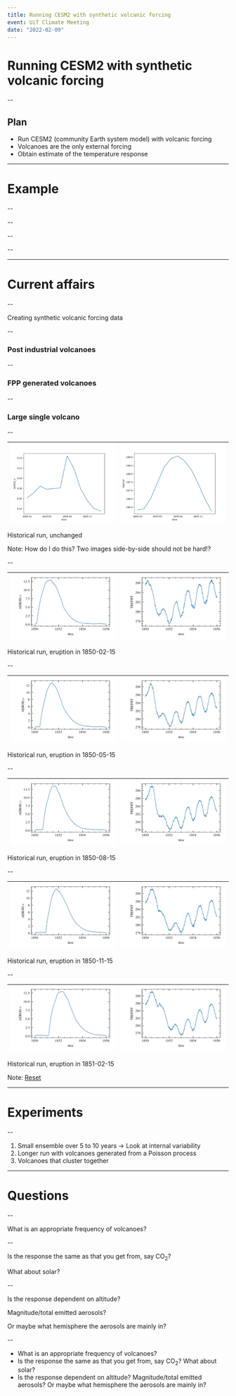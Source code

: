 ```yaml
---
title: Running CESM2 with synthetic volcanic forcing
event: UiT Climate Meeting
date: "2022-02-09"
---
```


# Running CESM2 with synthetic volcanic forcing

--

<!-- .slide: data-background="#891919" -->

## Plan

- Run CESM2 (community Earth system model) with volcanic forcing <!-- .element: class="fragment" data-fragment-index="1" -->
- Volcanoes are the only external forcing <!-- .element: class="fragment" data-fragment-index="2" -->
- Obtain estimate of the temperature response <!-- .element: class="fragment" data-fragment-index="3" -->

---

# Example

--

<!-- .slide: data-background="https://github.com/engeir/presentations-files/raw/9a4f6b9150206f27120130b18d8ac09f68469465/2021/fysikermotet/noresm/noresm_raw_dark.png" -->
<!-- .slide: data-background-size="95vw" -->

--

<!-- .slide: data-background="https://github.com/engeir/presentations-files/raw/9a4f6b9150206f27120130b18d8ac09f68469465/2021/fysikermotet/noresm/response_func_noresm1_choose_dark.png" -->
<!-- .slide: data-background-size="95vw" -->

--
<!-- .slide: data-background="https://github.com/engeir/presentations-files/raw/9a4f6b9150206f27120130b18d8ac09f68469465/2021/fysikermotet/noresm/noresm_raw_with_est_dark.png" -->
<!-- .slide: data-background-size="95vw" -->

--

<!-- .slide: data-background-color="#002f4b" -->
<!-- .slide: data-background-video-loop="true" -->
<!-- .slide: data-background-video="https://github.com/engeir/presentations-files/raw/9a4f6b9150206f27120130b18d8ac09f68469465/2021/fysikermotet/animation.mp4" -->
<!-- .slide: data-background-size="contain" -->

---

# Current affairs

--

Creating synthetic volcanic forcing data

--

<!-- .slide: data-transition="slide-in fade-out" -->
<!-- .slide: data-background="https://github.com/engeir/presentations/raw/a97344826c48c9210641d7eeae867d3cab1db520/2022/uit-climate-meeting/assets/synthetic_volcanoes_historic.png" -->
<!-- .slide: data-background-size="95vw" -->
<!-- .slide: data-background-transition="slide-in fade-out" -->
<!-- .slide: data-background-color="#000" -->

### Post industrial volcanoes
<!-- .element: style="margin-top: -20vh;" -->

--

<!-- .slide: data-transition="fade" -->
<!-- .slide: data-background="https://github.com/engeir/presentations/raw/a97344826c48c9210641d7eeae867d3cab1db520/2022/uit-climate-meeting/assets/synthetic_volcanoes_FPP.png" -->
<!-- .slide: data-background-size="95vw" -->
<!-- .slide: data-background-color="#000" -->

### FPP generated volcanoes
<!-- .element: style="margin-top: -20vh;" -->

--

<!-- .slide: data-transition="fade-in slide-out" -->
<!-- .slide: data-background="https://github.com/engeir/presentations/raw/a97344826c48c9210641d7eeae867d3cab1db520/2022/uit-climate-meeting/assets/synthetic_volcanoes_single.png" -->
<!-- .slide: data-background-size="95vw" -->
<!-- .slide: data-background-color="#000" -->

### Large single volcano
<!-- .element: style="margin-top: -20vh;" -->

--
<!-- .slide: data-transition="slide-in fade-out" -->

| ![Aerosol forcing](https://github.com/engeir/presentations/raw/a97344826c48c9210641d7eeae867d3cab1db520/2022/uit-climate-meeting/assets/AEROD_v_simple_vanilla.png) | ![Temperature](https://github.com/engeir/presentations/raw/a97344826c48c9210641d7eeae867d3cab1db520/2022/uit-climate-meeting/assets/TREFHT_simple_vanilla.png) |
| -: | :- |

Historical run, unchanged

Note:
How do I do this? Two images side-by-side should not be hard!?

--

<!-- .slide: data-transition="fade" -->

| ![Aerosol forcing](https://github.com/engeir/presentations/raw/a97344826c48c9210641d7eeae867d3cab1db520/2022/uit-climate-meeting/assets/AEROD_v20220221_simple-ens1.png) | ![Temperature](https://github.com/engeir/presentations/raw/a97344826c48c9210641d7eeae867d3cab1db520/2022/uit-climate-meeting/assets/TREFHT20220221_simple-ens1.png) |
| -: | :- |

Historical run, eruption in 1850-02-15

--

<!-- .slide: data-transition="fade" -->

| ![Aerosol forcing](https://github.com/engeir/presentations/raw/a97344826c48c9210641d7eeae867d3cab1db520/2022/uit-climate-meeting/assets/AEROD_v20220221_simple-ens2.png) | ![Temperature](https://github.com/engeir/presentations/raw/a97344826c48c9210641d7eeae867d3cab1db520/2022/uit-climate-meeting/assets/TREFHT20220221_simple-ens2.png) |
| -: | :- |

Historical run, eruption in 1850-05-15

--

<!-- .slide: data-transition="fade" -->

| ![Aerosol forcing](https://github.com/engeir/presentations/raw/a97344826c48c9210641d7eeae867d3cab1db520/2022/uit-climate-meeting/assets/AEROD_v20220221_simple-ens3.png) | ![Temperature](https://github.com/engeir/presentations/raw/a97344826c48c9210641d7eeae867d3cab1db520/2022/uit-climate-meeting/assets/TREFHT20220221_simple-ens3.png) |
| -: | :- |

Historical run, eruption in 1850-08-15

--

<!-- .slide: data-transition="fade" -->

| ![Aerosol forcing](https://github.com/engeir/presentations/raw/a97344826c48c9210641d7eeae867d3cab1db520/2022/uit-climate-meeting/assets/AEROD_v20220221_simple-ens4.png) | ![Temperature](https://github.com/engeir/presentations/raw/a97344826c48c9210641d7eeae867d3cab1db520/2022/uit-climate-meeting/assets/TREFHT20220221_simple-ens4.png) |
| -: | :- |

Historical run, eruption in 1850-11-15

--

<!-- .slide: data-transition="fade" -->

| ![Aerosol forcing](https://github.com/engeir/presentations/raw/main/2022/uit-climate-meeting/assets/AEROD_v20220218_simple-ens5.png) | ![Temperature](https://github.com/engeir/presentations/raw/a97344826c48c9210641d7eeae867d3cab1db520/2022/uit-climate-meeting/assets/TREFHT20220218_simple-ens5.png) |
| -: | :- |

Historical run, eruption in 1851-02-15

Note:
[Reset](#/2/5)
<!-- .element: style="position:relative;font-size:12pt;text-align:left" -->

---

# Experiments

--

<!-- .slide: data-transition="fade" -->

1. Small ensemble over 5 to 10 years &#8594; Look at internal variability
2. Longer run with volcanoes generated from a Poisson process <!-- .element: class="fragment" data-fragment-index="1" -->
3. Volcanoes that cluster together <!-- .element: class="fragment" data-fragment-index="2" -->

---

# Questions

--

What is an appropriate frequency of volcanoes?

--

Is the response the same as that you get from, say CO<sub>2</sub>?

What about solar?

--

<!-- .slide: data-transition="slide-in fade-out" -->

Is the response dependent on altitude?

Magnitude/total emitted aerosols?

Or maybe what hemisphere the aerosols are mainly in?

--

<!-- .slide: data-transition="fade" -->

- What is an appropriate frequency of volcanoes?
- Is the response the same as that you get from, say CO<sub>2</sub>? What about solar?
- Is the response dependent on altitude? Magnitude/total emitted aerosols? Or maybe what
  hemisphere the aerosols are mainly in?
